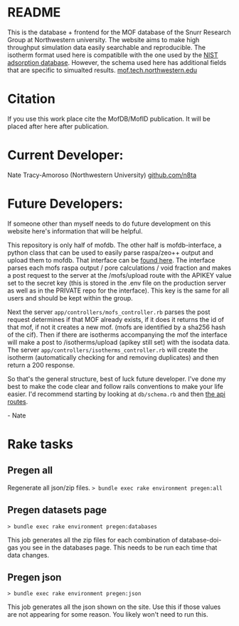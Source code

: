 # README

This is the database + frontend for the MOF database of the Snurr Research Group at Northwestern university. The website aims to make high throughput simulation data easily searchable and reproducible. The isotherm format used here is compatiblle with the one used by the [NIST adsorption database](https://adsorption.nist.gov/). However, the schema used here has additional fields that are specific to simualted results. 
[mof.tech.northwestern.edu](https://mof.tech.northwestern.edu)

# Citation
If you use this work place cite the MofDB/MofID publication. It will be placed after here after publication.

# Current Developer:
Nate Tracy-Amoroso (Northwestern University)
[github.com/n8ta](https://github.com/n8ta)

# Future Developers:

If someone other than myself needs to do future development on this website here's information that will be helpful.

This repository is only half of mofdb. The other half is mofdb-interface, a python class that can be used to easily parse
raspa/zeo++ output and upload them to mofdb. That interface can be [found here](https://github.com/snurr-group/mofdb-interface).
The interface parses each mofs raspa output / pore calculations / void fraction and makes a post request to the server
at the /mofs/upload route with the APIKEY value set to the secret key (this is stored in the .env file on the production server as well
as in the PRIVATE repo for the interface). This key is the same for all users and should be kept within the group. 

Next the server ```app/controllers/mofs_controller.rb``` parses the post request determines if that MOF already exists, if it does it 
returns the id of that mof, if not it creates a new mof. (mofs are identified by a sha256 hash of the cif). Then if there are isotherms accompanying 
the mof the interface will make a post to /isotherms/upload (apikey still set) with the isodata data. The server 
```app/controllers/isotherms_controller.rb``` will create the isotherm (automatically checking for and removing duplicates)
and then return a 200 response.     

So that's the general structure, best of luck future developer. I've done my best to make the code clear and follow 
rails conventions to make your life easier. 
I'd recommend starting by looking at ```db/schema.rb``` and then [the api routes](https://mof.tech.northwestern.edu). 

\- Nate

# Rake tasks

## Pregen all
Regenerate all json/zip files.
```> bundle exec rake environment pregen:all```

## Pregen datasets page

```> bundle exec rake environment pregen:databases```

This job generates all the zip files for each combination of database-doi-gas you see in the databases page. This needs to be run 
each time that data changes. 

## Pregen json

```> bundle exec rake environment pregen:json```

This job generates all the json shown on the site. Use this if those values are not appearing for some reason. You likely won't need to run this.
 